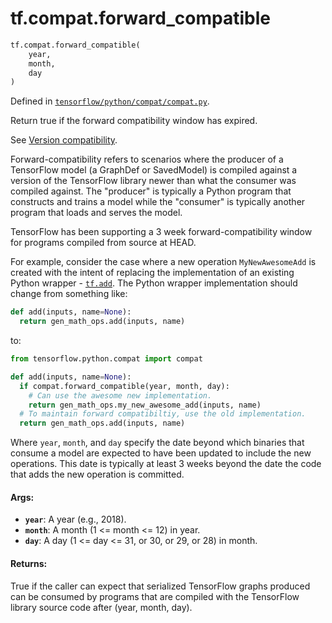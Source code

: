 <div itemscope itemtype="http://developers.google.com/ReferenceObject">
<meta itemprop="name" content="tf.compat.forward_compatible" />
<meta itemprop="path" content="Stable" />
</div>

# tf.compat.forward_compatible

``` python
tf.compat.forward_compatible(
    year,
    month,
    day
)
```



Defined in [`tensorflow/python/compat/compat.py`](https://www.tensorflow.org/code/tensorflow/python/compat/compat.py).

Return true if the forward compatibility window has expired.

See [Version
compatibility](https://tensorflow.org/guide/version_compat#backward_forward).

Forward-compatibility refers to scenarios where the producer of a TensorFlow
model (a GraphDef or SavedModel) is compiled against a version of the
TensorFlow library newer than what the consumer was compiled against. The
"producer" is typically a Python program that constructs and trains a model
while the "consumer" is typically another program that loads and serves the
model.

TensorFlow has been supporting a 3 week forward-compatibility window for
programs compiled from source at HEAD.

For example, consider the case where a new operation `MyNewAwesomeAdd` is
created with the intent of replacing the implementation of an existing Python
wrapper - <a href="../../tf/math/add.md"><code>tf.add</code></a>.  The Python wrapper implementation should change from
something like:

```python
def add(inputs, name=None):
  return gen_math_ops.add(inputs, name)
```

to:

```python
from tensorflow.python.compat import compat

def add(inputs, name=None):
  if compat.forward_compatible(year, month, day):
    # Can use the awesome new implementation.
    return gen_math_ops.my_new_awesome_add(inputs, name)
  # To maintain forward compatibiltiy, use the old implementation.
  return gen_math_ops.add(inputs, name)
```

Where `year`, `month`, and `day` specify the date beyond which binaries
that consume a model are expected to have been updated to include the
new operations. This date is typically at least 3 weeks beyond the date
the code that adds the new operation is committed.

#### Args:

* <b>`year`</b>:  A year (e.g., 2018).
* <b>`month`</b>: A month (1 <= month <= 12) in year.
* <b>`day`</b>:   A day (1 <= day <= 31, or 30, or 29, or 28) in month.


#### Returns:

True if the caller can expect that serialized TensorFlow graphs produced
can be consumed by programs that are compiled with the TensorFlow library
source code after (year, month, day).